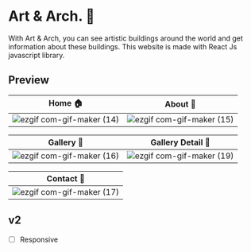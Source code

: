 # Art & Arch. 📸

With Art & Arch, you can see artistic buildings around the world and get information about these buildings. 
This website is made with React Js javascript library.

## Preview

| Home 🏠 | About 📝 |
| ------------- | ------------- |
| ![ezgif com-gif-maker (14)](https://user-images.githubusercontent.com/34038741/110805292-ff4c6e80-8291-11eb-9afb-59e2ed09a418.gif)  | ![ezgif com-gif-maker (15)](https://user-images.githubusercontent.com/34038741/110805307-03788c00-8292-11eb-950b-0fb8849675f2.gif)  |


| Gallery 🌆 | Gallery Detail 🌉 |
| ------------- | ------------- |
| ![ezgif com-gif-maker (16)](https://user-images.githubusercontent.com/34038741/110805360-0f644e00-8292-11eb-8576-0e6f876a0dd0.gif)  | ![ezgif com-gif-maker (19)](https://user-images.githubusercontent.com/34038741/110805379-13906b80-8292-11eb-8507-0c88bfc46fde.gif)  |


| Contact 📲 |
| ------------- | 
| ![ezgif com-gif-maker (17)](https://user-images.githubusercontent.com/34038741/110805495-2f940d00-8292-11eb-891f-4a4f0e96d1c1.gif)  | 


## v2

- [ ] Responsive 










